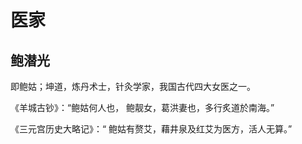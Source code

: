 # 医家

## 鲍潜光

即鲍姑；坤道，炼丹术士，针灸学家，我国古代四大女医之一。

《羊城古钞》：“鲍姑何人也， 鲍靓女，葛洪妻也，多行炙道於南海。”

《三元宫历史大略记》：“ 鲍姑有赘艾，藉井泉及红艾为医方，活人无算。”
